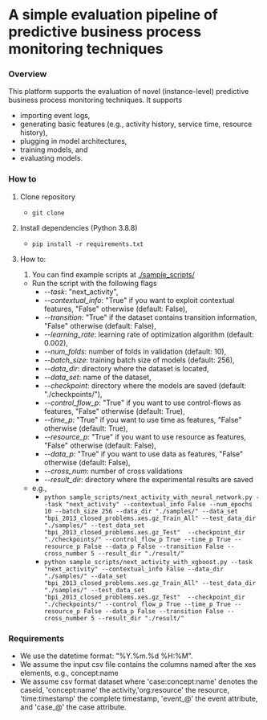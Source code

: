 # A simple evaluation pipeline of predictive business process monitoring techniques

### Overview

This platform supports the evaluation of novel (instance-level) predictive business process monitoring techniques. It supports

- importing event logs,
- generating basic features (e.g., activity history, service time, resource history),
- plugging in model architectures,
- training models, and
- evaluating models.

### How to

1. Clone repository
   
   - ```git clone ```
2. Install dependencies (Python 3.8.8)
   
   - ```pip install -r requirements.txt```
3. How to:
    1. You can find example scripts at <u>./sample_scripts/</u>
      - Run the script with the following flags
        - *--task*: "next_activity", 
        - *--contextual_info*: "True" if you want to exploit contextual features, "False" otherwise (default: False),
        - *--transition*: "True" if the dataset contains transition information, "False" otherwise (default: False),
        - *--learning_rate*: learning rate of optimization algorithm (default: 0.002),
        - *--num_folds*: number of folds in validation (default: 10),
        - *--batch_size*: training batch size of models (default: 256),
        - *--data_dir*: directory where the dataset is located,
        - *--data_set*: name of the dataset,
        - *--checkpoint*: directory where the models are saved (default: "./checkpoints/"),
        - *--control_flow_p*: "True" if you want to use control-flows as features, "False" otherwise (default: True),
        - *--time_p*: "True" if you want to use time as features, "False" otherwise (default: True),
        - *--resource_p*: "True" if you want to use resource as features, "False" otherwise (default: False),
        - *--data_p*: "True" if you want to use data as features, "False" otherwise (default: False),
        - *--cross_num*: number of cross validations
        - *--result_dir*: directory where the experimental results are saved
      - e.g., 
        - ```python sample_scripts/next_activity_with_neural_network.py --task "next_activity" --contextual_info False --num_epochs 10 --batch_size 256 --data_dir "./samples/" --data_set "bpi_2013_closed_problems.xes.gz_Train_All" --test_data_dir "./samples/" --test_data_set "bpi_2013_closed_problems.xes.gz_Test"  --checkpoint_dir "./checkpoints/" --control_flow_p True --time_p True --resource_p False --data_p False --transition False --cross_number 5 --result_dir "./result/"```
        - ```python sample_scripts/next_activity_with_xgboost.py --task "next_activity" --contextual_info False --data_dir "./samples/" --data_set "bpi_2013_closed_problems.xes.gz_Train_All" --test_data_dir "./samples/" --test_data_set "bpi_2013_closed_problems.xes.gz_Test"  --checkpoint_dir "./checkpoints/" --control_flow_p True --time_p True --resource_p False --data_p False --transition False --cross_number 5 --result_dir "./result/"```

    

### Requirements

- We use the datetime format: "%Y.%m.%d %H:%M".
- We assume the input csv file contains the columns named after the xes elements, e.g., concept:name
- We assume csv format dataset where 'case:concept:name' denotes the caseid, 'concept:name' the activity,'org:resource' the resource, 'time:timestamp' the complete timestamp, 'event_@' the event attribute, and 'case_@' the case attribute.
